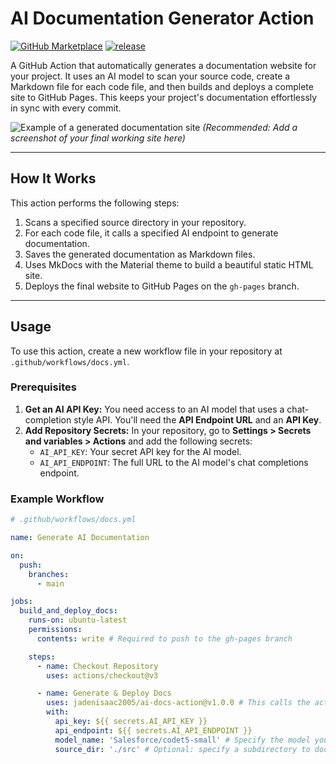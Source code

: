 # AI Documentation Generator Action

[![GitHub Marketplace](https://img.shields.io/badge/Marketplace-AI--Docs--Action-blue?logo=github&style=flat-square)](https://github.com/marketplace/actions/ai-documentation-generator)
[![release](https://img.shields.io/github/v/release/jadenisaac2005/ai-docs-action?style=flat-square)](https://github.com/jadenisaac2005/ai-docs-action/releases)

A GitHub Action that automatically generates a documentation website for your project. It uses an AI model to scan your source code, create a Markdown file for each code file, and then builds and deploys a complete site to GitHub Pages. This keeps your project's documentation effortlessly in sync with every commit.

![Example of a generated documentation site](https://user-images.githubusercontent.com/your-image-url-here.png)
*(Recommended: Add a screenshot of your final working site here)*

---
## How It Works

This action performs the following steps:
1.  Scans a specified source directory in your repository.
2.  For each code file, it calls a specified AI endpoint to generate documentation.
3.  Saves the generated documentation as Markdown files.
4.  Uses MkDocs with the Material theme to build a beautiful static HTML site.
5.  Deploys the final website to GitHub Pages on the `gh-pages` branch.

---
## Usage

To use this action, create a new workflow file in your repository at `.github/workflows/docs.yml`.

### Prerequisites

1.  **Get an AI API Key:** You need access to an AI model that uses a chat-completion style API. You'll need the **API Endpoint URL** and an **API Key**.
2.  **Add Repository Secrets:** In your repository, go to **Settings > Secrets and variables > Actions** and add the following secrets:
    * `AI_API_KEY`: Your secret API key for the AI model.
    * `AI_API_ENDPOINT`: The full URL to the AI model's chat completions endpoint.

### Example Workflow
```yaml
# .github/workflows/docs.yml

name: Generate AI Documentation

on:
  push:
    branches:
      - main

jobs:
  build_and_deploy_docs:
    runs-on: ubuntu-latest
    permissions:
      contents: write # Required to push to the gh-pages branch

    steps:
      - name: Checkout Repository
        uses: actions/checkout@v3

      - name: Generate & Deploy Docs
        uses: jadenisaac2005/ai-docs-action@v1.0.0 # This calls the action
        with:
          api_key: ${{ secrets.AI_API_KEY }}
          api_endpoint: ${{ secrets.AI_API_ENDPOINT }}
          model_name: 'Salesforce/codet5-small' # Specify the model your endpoint uses
          source_dir: './src' # Optional: specify a subdirectory to document
